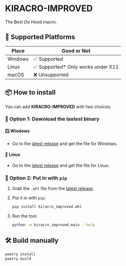 # **KIRACRO-IMPROVED**

The Best *Da Hood* macro.

## 🚀 Supported Platforms

| Place    | Good or Not                         |
|----------|-------------------------------------|
| Windows  | ✅ Supported                        |
| Linux    | ✅ Supported* Only works under X11  |
| macOS    | ❌ Unsupported                      |

## 📦 How to install

You can add **KIRACRO-IMPROVED** with two choices:

### 🔹 Option 1: Download the lastest binary

#### 🪟 Windows
- Go to the [latest release](https://github.com/noktilumo/kiracro-improved/releases/latest) and get the file for Windows.

#### 🐧 Linux
- Go to the [latest release](https://github.com/noktilumo/kiracro-improved/releases/latest) and get the file for Linux.

### 🔹 Option 2: Put in with `pip`

1. Grab the `.whl` file from the [latest release](https://github.com/noktilumo/kiracro-improved/releases/latest).
2. Put it in with `pip`:

   ```bash
   pip install kiracro_improved.whl
   ```

3. Run the tool:

   ```bash
   python -m kiracro_improved.main --help
   ```

## 🛠️ Build manually

```bash
poetry install
poetry build
```
